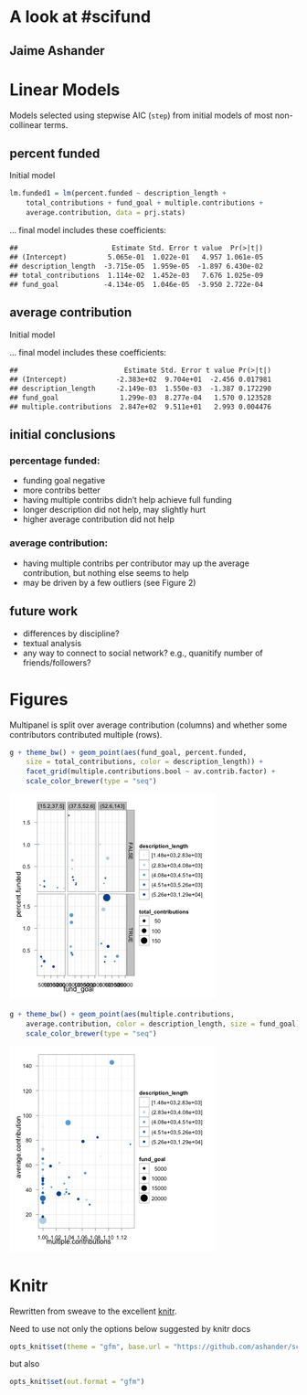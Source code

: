 

A look at #scifund
======

Jaime Ashander
-----


# Linear Models #

Models selected using stepwise AIC (`step`) from initial models of most non-collinear terms. 




## percent funded ## 

Initial model
```r
lm.funded1 = lm(percent.funded ~ description_length + 
    total_contributions + fund_goal + multiple.contributions + 
    average.contribution, data = prj.stats)
```



... final model includes these coefficients:



```
##                       Estimate Std. Error t value  Pr(>|t|)
## (Intercept)          5.065e-01  1.022e-01   4.957 1.061e-05
## description_length  -3.715e-05  1.959e-05  -1.897 6.430e-02
## total_contributions  1.114e-02  1.452e-03   7.676 1.025e-09
## fund_goal           -4.134e-05  1.046e-05  -3.950 2.722e-04
```



## average contribution ## 

Initial model



... final model includes these coefficients:



```
##                          Estimate Std. Error t value Pr(>|t|)
## (Intercept)            -2.383e+02  9.704e+01  -2.456 0.017981
## description_length     -2.149e-03  1.550e-03  -1.387 0.172290
## fund_goal               1.299e-03  8.277e-04   1.570 0.123528
## multiple.contributions  2.847e+02  9.511e+01   2.993 0.004476
```



## initial conclusions ## 

### percentage funded: ###  

* funding goal negative 
* more contribs better 
* having multiple contribs didn’t help achieve full funding 
* longer description did not help, may slightly hurt 
* higher average contribution did not help

### average contribution: ###

* having multiple contribs per contributor may up the average
contribution, but nothing else seems to help 
* may be driven by a few outliers (see Figure 2)


## future work ## 

* differences by discipline?
* textual analysis
* any way to connect to social network? e.g., quanitify number of friends/followers?


# Figures #





Multipanel is split over average contribution (columns) and whether some contributors contributed multiple (rows).

```r
g + theme_bw() + geom_point(aes(fund_goal, percent.funded, 
    size = total_contributions, color = description_length)) + 
    facet_grid(multiple.contributions.bool ~ av.contrib.factor) + 
    scale_color_brewer(type = "seq")
```
![plot of chunk percent-funded](https://github.com/ashander/scifundstats/raw/master/percent-funded.png)



```r
g + theme_bw() + geom_point(aes(multiple.contributions, 
    average.contribution, color = description_length, size = fund_goal)) + 
    scale_color_brewer(type = "seq")
```
![plot of chunk average-contribution](https://github.com/ashander/scifundstats/raw/master/average-contribution.png)


# Knitr #

Rewritten from sweave to the excellent [knitr](http://yihui.github.com/knitr/).

Need to use not only the options below suggested by knitr docs

```r
opts_knit$set(theme = "gfm", base.url = "https://github.com/ashander/scifundstats/raw/master/")
```



but also 

```r
opts_knit$set(out.format = "gfm")
```






